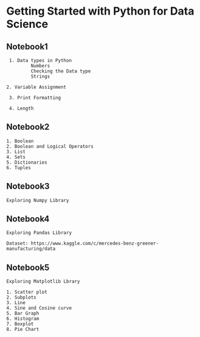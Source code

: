 # Getting Started with Python for Data Science

## Notebook1
```
 1. Data types in Python
         Numbers
         Checking the Data type
         Strings

2. Variable Assignment

 3. Print Formatting

 4. Length
```

## Notebook2
```
1. Boolean
2. Boolean and Logical Operators
3. List
4. Sets
5. Dictionaries
6. Tuples
```

## Notebook3
```
Exploring Numpy Library

```

## Notebook4
```
Exploring Pandas Library

Dataset: https://www.kaggle.com/c/mercedes-benz-greener-manufacturing/data
```

## Notebook5
```
Exploring Matplotlib Lbrary

1. Scatter plot
2. Subplots
3. Line
4. Sine and Cosine curve
5. Bar Graph
6. Histogram
7. Boxplot
8. Pie Chart
```
